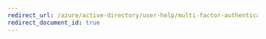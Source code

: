 ```yaml
---
redirect_url: /azure/active-directory/user-help/multi-factor-authentication-end-user
redirect_document_id: true
---
```

